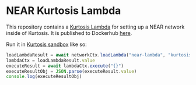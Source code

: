NEAR Kurtosis Lambda
=====================
This repository contains a [Kurtosis Lambda](https://docs.kurtosistech.com/advanced-usage.html#kurtosis-lambdas) for setting up a NEAR network inside of Kurtosis. It is published to Dockerhub [here](https://hub.docker.com/repository/docker/kurtosistech/near-kurtosis-lambda).

Run it in [Kurtosis sandbox](https://docs.kurtosistech.com/sandbox.html) like so:

```javascript
loadLambdaResult = await networkCtx.loadLambda("near-lambda", "kurtosistech/near-kurtosis-lambda:0.3.1", "{\"logLevel\":\"debug\"}")
lambdaCtx = loadLambdaResult.value
executeResult = await lambdaCtx.execute("{}")
executeResultObj = JSON.parse(executeResult.value)
console.log(executeResultObj)
```
